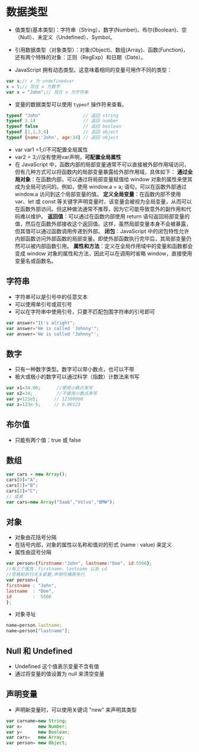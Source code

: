 # 数据类型

- 值类型(基本类型)：字符串（String）、数字(Number)、布尔(Boolean)、空（Null）、未定义（Undefined）、Symbol。
- 引用数据类型（对象类型）：对象(Object)、数组(Array)、函数(Function)，还有两个特殊的对象：正则（RegExp）和日期（Date）。

- JavaScript 拥有动态类型。这意味着相同的变量可用作不同的类型：

```javascript
var x;// x 为 undefinedvar 
x = 5;// 现在 x 为数字
var x = "John";// 现在 x 为字符串
```

- 变量的数据类型可以使用 `typeof` 操作符来查看。

```javascript
typeof "John"                // 返回 string
typeof 3.14                  // 返回 number
typeof false                 // 返回 boolean
typeof [1,2,3,4]             // 返回 object
typeof {name:'John', age:34} // 返回 object
```

- var var1 =1;//不可配置全局属性
- var2 = 3;//没有使用var声明，**可配置全局属性**
- 在 JavaScript 中，函数内部的局部变量通常不可以直接被外部作用域访问，但有几种方式可以将函数内的局部变量暴露给外部作用域，具体如下：
**通过全局对象**：在函数内部，可以通过将局部变量赋值给 window 对象的属性来使其成为全局可访问的。例如，使用 window.a = a; 语句，可以在函数外部通过 window.a 访问到这个局部变量的值。
**定义全局变量**：在函数内部不使用 var、let 或 const 等关键字声明变量时，该变量会被视为全局变量，从而可以在函数外部访问。但这种做法通常不推荐，因为它可能导致意外的副作用和代码难以维护。
**返回值**：可以通过在函数内部使用 return 语句返回局部变量的值，然后在函数外部接收这个返回值。这样，虽然局部变量本身不会被暴露，但其值可以通过函数调用传递到外部。
**闭包**：JavaScript 中的闭包特性允许内部函数访问外部函数的局部变量。即使外部函数执行完毕后，其局部变量仍然可以被内部函数引用。
**属性和方法**：定义在全局作用域中的变量和函数都会变成 window 对象的属性和方法，因此可以在调用时省略 window，直接使用变量名或函数名。

## 字符串

- 字符串可以是引号中的任意文本
- 可以使用单引号或双引号
- 可以在字符串中使用引号，只要不匹配包围字符串的引号即可

```javascript
var answer="It's alright";
var answer="He is called 'Johnny'";
var answer='He is called "Johnny"';
```

## 数字

- 只有一种数字类型。数字可以带小数点，也可以不带
- 极大或极小的数字可以通过科学（指数）计数法来书写

```javascript
var x1=34.00;      //使用小数点来写
var x2=34;         //不使用小数点来写
var y=123e5;      // 12300000
var z=123e-5;     // 0.00123
```

## 布尔值

- 只能有两个值：true 或 false

## 数组

```javascript
var cars = new Array();
cars[0]="A";
cars[1]="B";
cars[2]="C";
// 或者
var cars=new Array("Saab","Volvo","BMW");
```

## 对象

- 对象由花括号分隔
- 在括号内部，对象的属性以名称和值对的形式 (name : value) 来定义
- 属性由逗号分隔

```javascript
var person={firstname:"John", lastname:"Doe", id:5566};
//有三个属性：firstname、lastname 以及 id
//空格和折行无关紧要,声明可横跨多行
var person={
firstname : "John",
lastname  : "Doe",
id        :  5566
};
```

- 对象寻址

```javascript
name=person.lastname;
name=person["lastname"];
```

## Null 和 Undefined

- Undefined 这个值表示变量不含有值
- 通过将变量的值设置为 null 来清空变量

## 声明变量

- 声明新变量时，可以使用关键词 "new" 来声明其类型

```javascript
var carname=new String;
var x=      new Number;
var y=      new Boolean;
var cars=   new Array;
var person= new Object;
```
